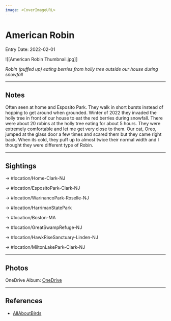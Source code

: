 ```yaml
---
image: <CoverImageURL>
---
```


# American Robin
Entry Date: 2022-02-01


![[American Robin Thumbnail.jpg]]

*Robin (puffed up) eating berries from holly tree outside our house during snowfall*


---------------------------------------------------------------
## Notes
Often seen at home and Esposito Park. They walk in short bursts instead of hopping to get around when grounded. Winter of 2022 they invaded the holly tree in front of our house to eat the red berries during snowfall. There were about 20 robins at the holly tree eating for about 5 hours. They were extremely comfortable and let me get very close to them. Our cat, Oreo, jumped at the glass door a few times and scared them but they came right back. When its cold, they puff up to almost twice their normal width and I thought they were different type of Robin.

---------------------------------------------------------------
## Sightings

-> #location/Home-Clark-NJ 

-> #location/EspositoPark-Clark-NJ 

-> #location/WarinancoPark-Roselle-NJ 

-> #location/HarrimanStatePark 

-> #location/Boston-MA 

-> #location/GreatSwampRefuge-NJ 

-> #location/HawkRiseSanctuary-Linden-NJ 

-> #location/MiltonLakePark-Clark-NJ 


---------------------------------------------------------------
## Photos
OneDrive Album: [OneDrive](https://1drv.ms/u/s!AvaIuMdCo_w-x1QUFgjfRUX4fg31?e=64ko1w)


---------------------------------------------------------------
## References
- [AllAboutBirds](https://www.allaboutbirds.org/guide/American_Robin/overview)